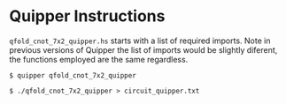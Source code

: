 # Quipper Instructions

`qfold_cnot_7x2_quipper.hs` starts with a list of required imports. Note in previous versions of Quipper the list of imports would be slightly diferent, the functions employed are the same regardless.



```
$ quipper qfold_cnot_7x2_quipper
```

```
$ ./qfold_cnot_7x2_quipper > circuit_quipper.txt
```

